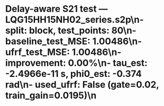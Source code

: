 # Delay-aware S21 test — LQG15HH15NH02_series.s2p\n- split: block, test_points: 80\n- baseline_test_MSE: 1.00486\n- ufrf_test_MSE: 1.00486\n- improvement: 0.00%\n- tau_est: -2.4966e-11 s, phi0_est: -0.374 rad\n- used_ufrf: False (gate=0.02, train_gain=0.0195)\n